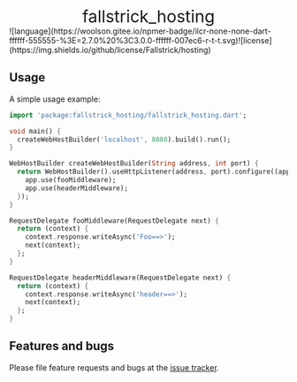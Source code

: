  <center style="font-size:30px;">fallstrick_hosting</center>
![language](https://woolson.gitee.io/npmer-badge/ilcr-none-none-dart-ffffff-555555-%3E=2.7.0%20%3C3.0.0-ffffff-007ec6-r-t-t.svg)![license](https://img.shields.io/github/license/Fallstrick/hosting)




## Usage

A simple usage example:

```dart
import 'package:fallstrick_hosting/fallstrick_hosting.dart';

void main() {
  createWebHostBuilder('localhost', 8080).build().run();
}

WebHostBuilder createWebHostBuilder(String address, int port) {
  return WebHostBuilder().useHttpListener(address, port).configure((app) {
    app.use(fooMiddleware);
    app.use(headerMiddleware);
  });
}

RequestDelegate fooMiddleware(RequestDelegate next) {
  return (context) {
    context.response.writeAsync('Foo==>');
    next(context);
  };
}

RequestDelegate headerMiddleware(RequestDelegate next) {
  return (context) {
    context.response.writeAsync('header==>');
    next(context);
  };
}

```

## Features and bugs

Please file feature requests and bugs at the [issue tracker][tracker].

[tracker]: https://github.com/Fallstrick/hosting/issues
